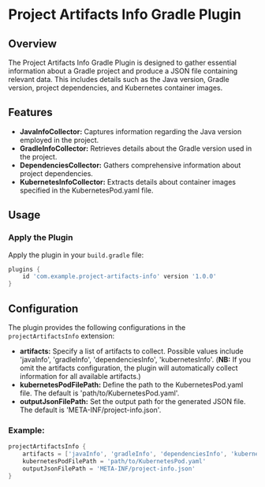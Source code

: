
# Project Artifacts Info Gradle Plugin

## Overview

The Project Artifacts Info Gradle Plugin is designed to gather essential information about a Gradle project and produce a JSON file containing relevant data. This includes details such as the Java version, Gradle version, project dependencies, and Kubernetes container images.

## Features

- **JavaInfoCollector:** Captures information regarding the Java version employed in the project.
- **GradleInfoCollector:** Retrieves details about the Gradle version used in the project.
- **DependenciesCollector:** Gathers comprehensive information about project dependencies.
- **KubernetesInfoCollector:** Extracts details about container images specified in the KubernetesPod.yaml file.

## Usage

### Apply the Plugin

Apply the plugin in your `build.gradle` file:

```groovy
plugins {
    id 'com.example.project-artifacts-info' version '1.0.0'
}
```

## Configuration

The plugin provides the following configurations in the `projectArtifactsInfo` extension:

- **artifacts:** Specify a list of artifacts to collect. Possible values include 'javaInfo', 'gradleInfo', 'dependenciesInfo', 'kubernetesInfo'.
  (**NB:** If you omit the artifacts configuration, the plugin will automatically collect information for all available artifacts.)
- **kubernetesPodFilePath:** Define the path to the KubernetesPod.yaml file. The default is 'path/to/KubernetesPod.yaml'.
- **outputJsonFilePath:** Set the output path for the generated JSON file. The default is 'META-INF/project-info.json'.

### Example:

```groovy
projectArtifactsInfo {
    artifacts = ['javaInfo', 'gradleInfo', 'dependenciesInfo', 'kubernetesInfo']
    kubernetesPodFilePath = 'path/to/KubernetesPod.yaml'
    outputJsonFilePath = 'META-INF/project-info.json'
}
